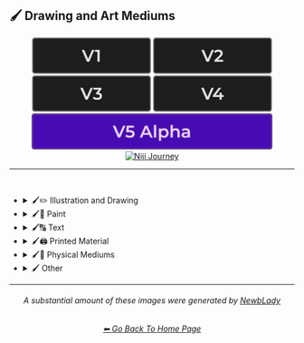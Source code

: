 <h2>🖌 Drawing and Art Mediums</h2>

<div align="center">

[<img src="/Images/Repo_Parts/Buttons/Version_Buttons/button_version_V1_inactive.webp?raw=true" alt="MidJourney V1" height="64" />](/Pages/MJ_V1/Style_Pages/Sphere/Drawing_and_Art_Mediums.md)
[<img src="/Images/Repo_Parts/Buttons/Version_Buttons/button_version_V2_inactive.webp?raw=true" alt="MidJourney V2" height="64" />](/Pages/MJ_V2/Style_Pages/Sphere/Drawing_and_Art_Mediums.md)
[<img src="/Images/Repo_Parts/Buttons/Version_Buttons/button_version_V3_inactive.webp?raw=true" alt="MidJourney V3" height="64" />](/Pages/MJ_V3/Style_Pages/Just_The_Style/Drawing_and_Art_Mediums.md)
[<img src="/Images/Repo_Parts/Buttons/Version_Buttons/button_version_V4_inactive.webp?raw=true" alt="MidJourney V4" height="64" />](/Pages/MJ_V4/Style_Pages/Just_The_Style/Drawing_and_Art_Mediums.md)
<br>
[<img src="/Images/Repo_Parts/Buttons/Version_Buttons/button_version_V5_Alpha_active_half.webp?raw=true" alt="MidJourney V5" height="64" />](/Pages/MJ_V5/Style_Pages/Just_The_Style/Drawing_and_Art_Mediums.md)
[<img src="/Images/Repo_Parts/Buttons/Version_Buttons/button_version_niji_inactive_half.webp?raw=true" alt="Niji Journey" height="64" />](/Pages/Niji_Journey/Niji_V4/Style_Pages/Drawing_and_Art_Mediums.md)


</div>

<hr>
<br>


- <details><summary>🖌✏ Illustration and Drawing</summary><p>

  - <details><summary>✏🖼 Drawing Types</summary><p><div align="center">

	| Sketch | Drawing | Doodle |
	| :-: | :-: | :-: |
	| <img src="/Images/MJ_V5/V5_Alpha_1/Midjourney_Styles/Drawing.webp?raw=true" width="256" /> | <img src="/Images/MJ_V5/V5_Alpha_1/Midjourney_Styles/Sketch.webp?raw=true" width="256" /> | <img src="/Images/MJ_V5/V5_Alpha_1/Midjourney_Styles/Doodle.webp?raw=true" width="256" /> |
	
	<br>

	| Hand-Drawn | Hand-Written | Children’s Drawing |
	| :-: | :-: | :-: |
	| <img src="/Images/MJ_V5/V5_Alpha_1/Midjourney_Styles/Hand-Drawn.webp?raw=true" width="256" /> | <img src="/Images/MJ_V5/V5_Alpha_1/Midjourney_Styles/Hand-Written.webp?raw=true" width="256" /> | <img src="/Images/MJ_V5/V5_Alpha_1/Midjourney_Styles/Childrens_Drawing.webp?raw=true" width="256" /> |
	
	<br>

	| Masterpiece |
	| :-: |
	| <img src="/Images/MJ_V5/V5_Alpha_1/Midjourney_Styles/Masterpiece.webp?raw=true" width="256" /> |

	<br>

	| Dot Art | Pointillism | Stipple |
	| :-: | :-: | :-: |
	| <img src="/Images/MJ_V5/V5_Alpha_1/Midjourney_Styles/Dot_Art.webp?raw=true" width="256" /> | <img src="/Images/MJ_V5/V5_Alpha_1/Midjourney_Styles/Pointillism.webp?raw=true" width="256" /> | <img src="/Images/MJ_V5/V5_Alpha_1/Midjourney_Styles/Stipple.webp?raw=true" width="256" /> |
	
	<br>

	| Line Art | Crosshatch |
	| :-: | :-: |
	| <img src="/Images/MJ_V5/V5_Alpha_1/Midjourney_Styles/Line_Art.webp?raw=true" width="256" /> | <img src="/Images/MJ_V5/V5_Alpha_1/Midjourney_Styles/Crosshatch.webp?raw=true" width="256" /> |
	
	<br>

	| Caricature |
	| :-: |
	| <img src="/Images/MJ_V5/V5_Alpha_1/Midjourney_Styles/Caricature.webp?raw=true" width="256" /> |

	<br>

	| Illustration | Storybook Illustration | Illustrated-Booklet |
	| :-: | :-: | :-: |
	| <img src="/Images/MJ_V5/V5_Alpha_1/Midjourney_Styles/Illustration.webp?raw=true" width="256" /> | <img src="/Images/MJ_V5/V5_Alpha_1/Midjourney_Styles/Storybook_Illustration.webp?raw=true" width="256" /> | <img src="/Images/MJ_V5/V5_Alpha_1/Midjourney_Styles/Illustrated-Booklet.webp?raw=true" width="256" /> |

	<br>

	| Whimsical Illustration | Archaeological Illustration |
	| :-: | :-: |
	| <img src="/Images/MJ_V5/V5_Alpha_1/Midjourney_Styles/Whimsical_Illustration.webp?raw=true" width="256" /> | <img src="/Images/MJ_V5/V5_Alpha_1/Midjourney_Styles/Archaeological_Illustration.webp?raw=true" width="256" /> |
	
	<br>

	| Assembly Drawing | Illuminated Manuscript |
	| :-: | :-: |
	| <img src="/Images/MJ_V5/V5_Alpha_1/Midjourney_Styles/Assembly_Drawing.webp?raw=true" width="256" /> | <img src="/Images/MJ_V5/V5_Alpha_1/Midjourney_Styles/Illuminated_Manuscript.webp?raw=true" width="256" /> |
	
	<br>

	| Visual Novel | Graphic Novel | Cartographic |
	| :-: | :-: | :-: |
	| <img src="/Images/MJ_V5/V5_Alpha_1/Midjourney_Styles/Visual_Novel.webp?raw=true" width="256" /> | <img src="/Images/MJ_V5/V5_Alpha_1/Midjourney_Styles/Graphic_Novel.webp?raw=true" width="256" /> | <img src="/Images/MJ_V5/V5_Alpha_1/Midjourney_Styles/Cartographic.webp?raw=true" width="256" /> |
	
	<br>
	
	| Storyboard |
	| :-: |
	| <img src="/Images/MJ_V5/V5_Alpha_1/Midjourney_Styles/Storyboard.webp?raw=true" width="256" /> |

	</div></p></details>


  - <details><summary>✏ Pencil and Graphite</summary><p><div align="center">

	| Pencil Art | Graphite | Charcoal Art |
	| :-: | :-: | :-: |
	| <img src="/Images/MJ_V5/V5_Alpha_1/Midjourney_Styles/Pencil_Art.webp?raw=true" width="256" /> | <img src="/Images/MJ_V5/V5_Alpha_1/Midjourney_Styles/Graphite.webp?raw=true" width="256" /> | <img src="/Images/MJ_V5/V5_Alpha_1/Midjourney_Styles/Charcoal_Art.webp?raw=true" width="256" /> |
	
	<br>
	
	| Colored Pencil | Grease Pencil |
	| :-: | :-: |
	| <img src="/Images/MJ_V5/V5_Alpha_1/Midjourney_Styles/Colored_Pencil.webp?raw=true" width="256" /> | <img src="/Images/MJ_V5/V5_Alpha_1/Midjourney_Styles/Grease_Pencil.webp?raw=true" width="256" /> |

	</div></p></details>


  - <details><summary>✏🖊 Ink</summary><p><div align="center">

	| Ink | Calligraphy | Ballpoint Pen |
	| :-: | :-: | :-: |
	| <img src="/Images/MJ_V5/V5_Alpha_1/Midjourney_Styles/Ink.webp?raw=true" width="256" /> | <img src="/Images/MJ_V5/V5_Alpha_1/Midjourney_Styles/Calligraphy.webp?raw=true" width="256" /> | <img src="/Images/MJ_V5/V5_Alpha_1/Midjourney_Styles/Ballpoint_Pen.webp?raw=true" width="256" /> |
	
	<br>
	
	| Fountain Pen | Fountain Pen Art | Gel Pen |
	| :-: | :-: | :-: |
	| <img src="/Images/MJ_V5/V5_Alpha_1/Midjourney_Styles/Fountain_Pen.webp?raw=true" width="256" /> | <img src="/Images/MJ_V5/V5_Alpha_1/Midjourney_Styles/Fountain_Pen_Art.webp?raw=true" width="256" /> | <img src="/Images/MJ_V5/V5_Alpha_1/Midjourney_Styles/Gel_Pen.webp?raw=true" width="256" /> |
	
	<br>

	| Conductive Ink | Flexographic Ink |
	| :-: | :-: |
	| <img src="/Images/MJ_V5/V5_Alpha_1/Midjourney_Styles/Conductive_Ink.webp?raw=true" width="256" /> | <img src="/Images/MJ_V5/V5_Alpha_1/Midjourney_Styles/Flexographic_Ink.webp?raw=true" width="256" /> |
	
	<br>
	
	| India Ink | Iron Gall Ink |
	| :-: | :-: |
	| <img src="/Images/MJ_V5/V5_Alpha_1/Midjourney_Styles/India_Ink.webp?raw=true" width="256" /> | <img src="/Images/MJ_V5/V5_Alpha_1/Midjourney_Styles/Iron_Gall_Ink.webp?raw=true" width="256" /> |
	
	<br>
	
	| Grease Pen | Marker Art |
	| :-: | :-: |
	| <img src="/Images/MJ_V5/V5_Alpha_1/Midjourney_Styles/Grease_Pen.webp?raw=true" width="256" /> | <img src="/Images/MJ_V5/V5_Alpha_1/Midjourney_Styles/Marker_Art.webp?raw=true" width="256" /> |

	<br>
	
	| Dry-Erase Marker | Wet-Erase Marker | Whiteboard |
	| :-: | :-: | :-: |
	| <img src="/Images/MJ_V5/V5_Alpha_1/Midjourney_Styles/Dry-Erase_Marker.webp?raw=true" width="256" /> | <img src="/Images/MJ_V5/V5_Alpha_1/Midjourney_Styles/Wet-Erase_Marker.webp?raw=true" width="256" /> | <img src="/Images/MJ_V5/V5_Alpha_1/Midjourney_Styles/Whiteboard.webp?raw=true" width="256" /> |

	<br>

	| Viscosity Print |
	| :-: |
	| <img src="/Images/MJ_V5/V5_Alpha_1/Midjourney_Styles/Viscosity_Print.webp?raw=true" width="256" /> |

	</div></p></details>


  - <details><summary>✏🖍 Crayon, Chalk, and Pastel</summary><p><div align="center">

	| Crayon | Chalk | Pastel Art |
	| :-: | :-: | :-: |
	| <img src="/Images/MJ_V5/V5_Alpha_1/Midjourney_Styles/Crayon.webp?raw=true" width="256" /> | <img src="/Images/MJ_V5/V5_Alpha_1/Midjourney_Styles/Chalk.webp?raw=true" width="256" /> | <img src="/Images/MJ_V5/V5_Alpha_1/Midjourney_Styles/Pastel_Art.webp?raw=true" width="256" /> |
	
	<br>
	
	| Blackboard | Chalkboard | Conte |
	| :-: | :-: | :-: |
	| <img src="/Images/MJ_V5/V5_Alpha_1/Midjourney_Styles/Blackboard.webp?raw=true" width="256" /> | <img src="/Images/MJ_V5/V5_Alpha_1/Midjourney_Styles/Chalkboard.webp?raw=true" width="256" /> | <img src="/Images/MJ_V5/V5_Alpha_1/Midjourney_Styles/Conte.webp?raw=true" width="256" /> |

	</div></p></details>

  </p></details>


- <details><summary>🖌🎨 Paint</summary><p>

  - <details><summary>🎨🖼 Painting Types</summary><p><div align="center">

	| Painting | Hard Edge Painting |
	| :-: | :-: |
	| <img src="/Images/MJ_V5/V5_Alpha_1/Midjourney_Styles/Painting.webp?raw=true" width="256" /> | <img src="/Images/MJ_V5/V5_Alpha_1/Midjourney_Styles/Hard_Edge_Painting.webp?raw=true" width="256" /> |
	
	<br>

	| Oil Painting | Tempera Painting | Acrylic Painting |
	| :-: | :-: | :-: |
	| <img src="/Images/MJ_V5/V5_Alpha_1/Midjourney_Styles/Oil_Painting.webp?raw=true" width="256" /> | <img src="/Images/MJ_V5/V5_Alpha_1/Midjourney_Styles/Tempera_Painting.webp?raw=true" width="256" /> | <img src="/Images/MJ_V5/V5_Alpha_1/Midjourney_Styles/Acrylic_Painting.webp?raw=true" width="256" /> |
	
	<br>
	
	
	| Watercolor Painting | Gouache Painting |
	| :-: | :-: |
	| <img src="/Images/MJ_V5/V5_Alpha_1/Midjourney_Styles/Watercolor_Painting.webp?raw=true" width="256" /> | <img src="/Images/MJ_V5/V5_Alpha_1/Midjourney_Styles/Gouache_Painting.webp?raw=true" width="256" /> |
	
	<br>

	| Fresco Painting |
	| :-: |
	| <img src="/Images/MJ_V5/V5_Alpha_1/Midjourney_Styles/Fresco_Painting.webp?raw=true" width="256" /> |

	<br>

	| Still-Life |
	| :-: |
	| <img src="/Images/MJ_V5/V5_Alpha_1/Midjourney_Styles/Still-Life.webp?raw=true" width="256" /> |
	
	<br>

	| Fine Art | Modern Art |
	| :-: | :-: |
	| <img src="/Images/MJ_V5/V5_Alpha_1/Midjourney_Styles/Fine_Art.webp?raw=true" width="256" /> | <img src="/Images/MJ_V5/V5_Alpha_1/Midjourney_Styles/Modern_Art.webp?raw=true" width="256" /> |
	
	<br>

	| Brushwork | Paintwork | Impasto |
	| :-: | :-: | :-: |
	| <img src="/Images/MJ_V5/V5_Alpha_1/Midjourney_Styles/Brushwork.webp?raw=true" width="256" /> | <img src="/Images/MJ_V5/V5_Alpha_1/Midjourney_Styles/Paintwork.webp?raw=true" width="256" /> | <img src="/Images/MJ_V5/V5_Alpha_1/Midjourney_Styles/Impasto.webp?raw=true" width="256" /> |

	<br>

	| Matte Painting | Encaustic Painting | Gond Painting |
	| :-: | :-: | :-: |
	| <img src="/Images/MJ_V5/V5_Alpha_1/Midjourney_Styles/Matte_Painting.webp?raw=true" width="256" /> | <img src="/Images/MJ_V5/V5_Alpha_1/Midjourney_Styles/Encaustic_Painting.webp?raw=true" width="256" /> | <img src="/Images/MJ_V5/V5_Alpha_1/Midjourney_Styles/Gond_Painting.webp?raw=true" width="256" /> |
	
	<br>

	| Chinese Painting | Ancient Roman Painting | Romanesque Painting |
	| :-: | :-: | :-: |
	| <img src="/Images/MJ_V5/V5_Alpha_1/Midjourney_Styles/Chinese_Painting.webp?raw=true" width="256" /> | <img src="/Images/MJ_V5/V5_Alpha_1/Midjourney_Styles/Ancient_Roman_Painting.webp?raw=true" width="256" /> | <img src="/Images/MJ_V5/V5_Alpha_1/Midjourney_Styles/Romanesque_Painting.webp?raw=true" width="256" /> |

	<br>

	| Tibetan Painting | Japanese Painting |
	| :-: | :-: |
	| <img src="/Images/MJ_V5/V5_Alpha_1/Midjourney_Styles/Tibetan_Painting.webp?raw=true" width="256" /> | <img src="/Images/MJ_V5/V5_Alpha_1/Midjourney_Styles/Japanese_Painting.webp?raw=true" width="256" /> |

	<br>

	| Warli Painting | Fayum Portrait | Caravaggio Painting |
	| :-: | :-: | :-: |
	| <img src="/Images/MJ_V5/V5_Alpha_1/Midjourney_Styles/Warli_Painting.webp?raw=true" width="256" /> | <img src="/Images/MJ_V5/V5_Alpha_1/Midjourney_Styles/Fayum_Portrait.webp?raw=true" width="256" /> | <img src="/Images/MJ_V5/V5_Alpha_1/Midjourney_Styles/Caravaggio_Painting.webp?raw=true" width="256" /> |
	
	<br>
	
	| Madhubani Painting | Kalamkari Painting | Phad Painting |
	| :-: | :-: | :-: |
	| <img src="/Images/MJ_V5/V5_Alpha_1/Midjourney_Styles/Madhubani_Painting.webp?raw=true" width="256" /> | <img src="/Images/MJ_V5/V5_Alpha_1/Midjourney_Styles/Kalamkari_Painting.webp?raw=true" width="256" /> | <img src="/Images/MJ_V5/V5_Alpha_1/Midjourney_Styles/Phad_Painting.webp?raw=true" width="256" /> |

	<br>

	| Paper-Marbling | Hydrodipped |
	| :-: | :-: |
	| <img src="/Images/MJ_V5/V5_Alpha_1/Midjourney_Styles/Paper-Marbling.webp?raw=true" width="256" /> | <img src="/Images/MJ_V5/V5_Alpha_1/Midjourney_Styles/Hydrodipped.webp?raw=true" width="256" /> |

	<br>
	
	| Panel Painting | Sand Painting |
	| :-: | :-: |
	| <img src="/Images/MJ_V5/V5_Alpha_1/Midjourney_Styles/Panel_Painting.webp?raw=true" width="256" /> | <img src="/Images/MJ_V5/V5_Alpha_1/Midjourney_Styles/Sand_Painting.webp?raw=true" width="256" /> |
	
	<br>
	
	| Plein-Air Painting | Action Painting | Miniature Painting |
	| :-: | :-: | :-: |
	| <img src="/Images/MJ_V5/V5_Alpha_1/Midjourney_Styles/Plein-Air_Painting.webp?raw=true" width="256" /> | <img src="/Images/MJ_V5/V5_Alpha_1/Midjourney_Styles/Action_Painting.webp?raw=true" width="256" /> | <img src="/Images/MJ_V5/V5_Alpha_1/Midjourney_Styles/Miniature_Painting.webp?raw=true" width="256" /> |
	
	<br>

	| Artwork | Mural | Street Art |
	| :-: | :-: | :-: |
	| <img src="/Images/MJ_V5/V5_Alpha_1/Midjourney_Styles/Artwork.webp?raw=true" width="256" /> | <img src="/Images/MJ_V5/V5_Alpha_1/Midjourney_Styles/Mural.webp?raw=true" width="256" /> | <img src="/Images/MJ_V5/V5_Alpha_1/Midjourney_Styles/Street_Art.webp?raw=true" width="256" /> |
	
	<br>
	
	| Cave Art | Rock Art | Sandpainting |
	| :-: | :-: | :-: |
	| <img src="/Images/MJ_V5/V5_Alpha_1/Midjourney_Styles/Rock_Art.webp?raw=true" width="256" /> | <img src="/Images/MJ_V5/V5_Alpha_1/Midjourney_Styles/Cave_Art.webp?raw=true" width="256" /> | <img src="/Images/MJ_V5/V5_Alpha_1/Midjourney_Styles/Sandpainting.webp?raw=true" width="256" /> |

	<br>
	
	| Easter Egg | Egg Decorating |
	| :-: | :-: |
	| <img src="/Images/MJ_V5/V5_Alpha_1/Midjourney_Styles/Easter_Egg.webp?raw=true" width="256" /> | <img src="/Images/MJ_V5/V5_Alpha_1/Midjourney_Styles/Egg_Decorating.webp?raw=true" width="256" /> |

	</div></p></details>


  - <details><summary>🎨 Paint Types</summary><p><div align="center">

	| Paint | Oil Paint | Tempera Paint |
	| :-: | :-: | :-: |
	| <img src="/Images/MJ_V5/V5_Alpha_1/Midjourney_Styles/Paint.webp?raw=true" width="256" /> | <img src="/Images/MJ_V5/V5_Alpha_1/Midjourney_Styles/Oil_Paint.webp?raw=true" width="256" /> | <img src="/Images/MJ_V5/V5_Alpha_1/Midjourney_Styles/Tempera_Paint.webp?raw=true" width="256" /> |
	
	<br>
	
	| Acrylic Paint | Gouache Paint | Watercolor |
	| :-: | :-: | :-: |
	| <img src="/Images/MJ_V5/V5_Alpha_1/Midjourney_Styles/Acrylic_Paint.webp?raw=true" width="256" /> | <img src="/Images/MJ_V5/V5_Alpha_1/Midjourney_Styles/Gouache_Paint.webp?raw=true" width="256" /> | <img src="/Images/MJ_V5/V5_Alpha_1/Midjourney_Styles/Watercolor.webp?raw=true" width="256" /> |
	
	<br>

	| Wet Paint | Dripping Paint | Splatter Paint |
	| :-: | :-: | :-: |
	| <img src="/Images/MJ_V5/V5_Alpha_1/Midjourney_Styles/Wet_Paint.webp?raw=true" width="256" /> | <img src="/Images/MJ_V5/V5_Alpha_1/Midjourney_Styles/Dripping_Paint.webp?raw=true" width="256" /> | <img src="/Images/MJ_V5/V5_Alpha_1/Midjourney_Styles/Splatter_Paint.webp?raw=true" width="256" /> |
	
	<br>

	| Graffiti | Stencil Graffiti | Graffiti Tag |
	| :-: | :-: | :-: |
	| <img src="/Images/MJ_V5/V5_Alpha_1/Midjourney_Styles/Graffiti.webp?raw=true" width="256" /> | <img src="/Images/MJ_V5/V5_Alpha_1/Midjourney_Styles/Stencil_Graffiti.webp?raw=true" width="256" /> | <img src="/Images/MJ_V5/V5_Alpha_1/Midjourney_Styles/Graffiti_Tag.webp?raw=true" width="256" /> |

	<br>

	| Airbrush | 1980s Airbrush Art | Puffy Paint |
	| :-: | :-: | :-: |
	| <img src="/Images/MJ_V5/V5_Alpha_1/Midjourney_Styles/Airbrush.webp?raw=true" width="256" /> | <img src="/Images/MJ_V5/V5_Alpha_1/Midjourney_Styles/1980s_Airbrush_Art.webp?raw=true" width="256" /> | <img src="/Images/MJ_V5/V5_Alpha_1/Midjourney_Styles/Puffy_Paint.webp?raw=true" width="256" /> |
	
	<br>
	
	| Spray | Spray Paint | Glass Paint |
	| :-: | :-: | :-: |
	| <img src="/Images/MJ_V5/V5_Alpha_1/Midjourney_Styles/Spray.webp?raw=true" width="256" /> | <img src="/Images/MJ_V5/V5_Alpha_1/Midjourney_Styles/Spray_Paint.webp?raw=true" width="256" /> | <img src="/Images/MJ_V5/V5_Alpha_1/Midjourney_Styles/Glass_Paint.webp?raw=true" width="256" /> |
	
	<br>

	| Blacklight Paint | Casein Paint | Coffee Paint |
	| :-: | :-: | :-: |
	| <img src="/Images/MJ_V5/V5_Alpha_1/Midjourney_Styles/Blacklight_Paint.webp?raw=true" width="256" /> | <img src="/Images/MJ_V5/V5_Alpha_1/Midjourney_Styles/Casein_Paint.webp?raw=true" width="256" /> | <img src="/Images/MJ_V5/V5_Alpha_1/Midjourney_Styles/Coffee_Paint.webp?raw=true" width="256" /> |

	<br>
	
	| Powder Paint |
	| :-: |
	| <img src="/Images/MJ_V5/V5_Alpha_1/Midjourney_Styles/Powder_Paint.webp?raw=true" width="256" /> |

	</div></p></details>

  </p></details>


- <details><summary>🖌🔠 Text</summary><p><div align="center">

	| Hypergraphy | Asemic Writing |
	| :-: | :-: |
	| <img src="/Images/MJ_V5/V5_Alpha_1/Midjourney_Styles/Hypergraphy.webp?raw=true" width="256" /> | <img src="/Images/MJ_V5/V5_Alpha_1/Midjourney_Styles/Asemic_Writing.webp?raw=true" width="256" /> |

	<br>
	
	| Text | Typeface | Font |
	| :-: | :-: | :-: |
	| <img src="/Images/MJ_V5/V5_Alpha_1/Midjourney_Styles/Text.webp?raw=true" width="256" /> | <img src="/Images/MJ_V5/V5_Alpha_1/Midjourney_Styles/Typeface.webp?raw=true" width="256" /> | <img src="/Images/MJ_V5/V5_Alpha_1/Midjourney_Styles/Font.webp?raw=true" width="256" /> |

	<br>

	| Letters | Written Letters | Written Letters "Hello" |
	| :-: | :-: | :-: |
	| <img src="/Images/MJ_V5/V5_Alpha_1/Midjourney_Styles/Letters.webp?raw=true" width="256" /> | <img src="/Images/MJ_V5/V5_Alpha_1/Midjourney_Styles/Written_Letters.webp?raw=true" width="256" /> | <img src="/Images/MJ_V5/V5_Alpha_1/Midjourney_Styles/Written_Letters_''Hello''.webp?raw=true" width="256" /> |
	
	<br>
	
	| Written Words | Written Words "Hello" |
	| :-: | :-: |
	| <img src="/Images/MJ_V5/V5_Alpha_1/Midjourney_Styles/Written_Words.webp?raw=true" width="256" /> | <img src="/Images/MJ_V5/V5_Alpha_1/Midjourney_Styles/Written_Words_''Hello''.webp?raw=true" width="256" /> |
	
	<br>
	
	| Words | Words "Hello" |
	| :-: | :-: |
	| <img src="/Images/MJ_V5/V5_Alpha_1/Midjourney_Styles/Words.webp?raw=true" width="256" /> | <img src="/Images/MJ_V5/V5_Alpha_1/Midjourney_Styles/Words_''Hello''.webp?raw=true" width="256" /> |
	
	<br>
	
	| Lexemes | Lexemes "Hello" | Graphemes |
	| :-: | :-: | :-: |
	| <img src="/Images/MJ_V5/V5_Alpha_1/Midjourney_Styles/Lexemes.webp?raw=true" width="256" /> | <img src="/Images/MJ_V5/V5_Alpha_1/Midjourney_Styles/Lexemes_''Hello''.webp?raw=true" width="256" /> | <img src="/Images/MJ_V5/V5_Alpha_1/Midjourney_Styles/Graphemes.webp?raw=true" width="256" /> |

	<br>
	
	| Says | Says Hello | Says "Hello" |
	| :-: | :-: | :-: |
	| <img src="/Images/MJ_V5/V5_Alpha_1/Midjourney_Styles/Says.webp?raw=true" width="256" /> | <img src="/Images/MJ_V5/V5_Alpha_1/Midjourney_Styles/Says_Hello.webp?raw=true" width="256" /> | <img src="/Images/MJ_V5/V5_Alpha_1/Midjourney_Styles/Says_''Hello''.webp?raw=true" width="256" /> |
	
	<br>
	
	| Says 'Hello' | Caption | Caption "Hello" |
	| :-: | :-: | :-: |
	| <img src="/Images/MJ_V5/V5_Alpha_1/Midjourney_Styles/Says_'Hello'.webp?raw=true" width="256" /> | <img src="/Images/MJ_V5/V5_Alpha_1/Midjourney_Styles/Caption.webp?raw=true" width="256" /> | <img src="/Images/MJ_V5/V5_Alpha_1/Midjourney_Styles/Caption_''Hello''.webp?raw=true" width="256" /> |

	</div></p></details>


- <details><summary>🖌🖨 Printed Material</summary><p>

  - <details><summary>🖨📄 Print Types</summary><p><div align="center">

	| Print | Printed | 3D Printed |
	| :-: | :-: | :-: |
	| <img src="/Images/MJ_V5/V5_Alpha_1/Midjourney_Styles/Print.webp?raw=true" width="256" /> | <img src="/Images/MJ_V5/V5_Alpha_1/Midjourney_Styles/Printed.webp?raw=true" width="256" /> | <img src="/Images/MJ_V5/V5_Alpha_1/Midjourney_Styles/3D_Printed.webp?raw=true" width="256" /> |

	<br>

	| Inkjet Printed | Laser Printed |
	| :-: | :-: |
	| <img src="/Images/MJ_V5/V5_Alpha_1/Midjourney_Styles/Inkjet_Printed.webp?raw=true" width="256" /> | <img src="/Images/MJ_V5/V5_Alpha_1/Midjourney_Styles/Laser_Printed.webp?raw=true" width="256" /> |
	
	<br>
	
	| Photolith Film |
	| :-: |
	| <img src="/Images/MJ_V5/V5_Alpha_1/Midjourney_Styles/Photolith_Film.webp?raw=true" width="256" /> |

	<br>

	| Concept Art | Logo |
	| :-: | :-: |
	| <img src="/Images/MJ_V5/V5_Alpha_1/Midjourney_Styles/Concept_Art.webp?raw=true" width="256" /> | <img src="/Images/MJ_V5/V5_Alpha_1/Midjourney_Styles/Logo.webp?raw=true" width="256" /> |
	
	<br>

	| Album Art | Cover-Art |
	| :-: | :-: |
	| <img src="/Images/MJ_V5/V5_Alpha_1/Midjourney_Styles/Album_Art.webp?raw=true" width="256" /> | <img src="/Images/MJ_V5/V5_Alpha_1/Midjourney_Styles/Cover-Art.webp?raw=true" width="256" /> |
	
	<br>

	| Newspaper | Newsprint |
	| :-: | :-: |
	| <img src="/Images/MJ_V5/V5_Alpha_1/Midjourney_Styles/Newspaper.webp?raw=true" width="256" /> | <img src="/Images/MJ_V5/V5_Alpha_1/Midjourney_Styles/Newsprint.webp?raw=true" width="256" /> |

	<br>
	
	| Risograph | Lithography | Flexography |
	| :-: | :-: | :-: |
	| <img src="/Images/MJ_V5/V5_Alpha_1/Midjourney_Styles/Risograph.webp?raw=true" width="256" /> | <img src="/Images/MJ_V5/V5_Alpha_1/Midjourney_Styles/Lithography.webp?raw=true" width="256" /> | <img src="/Images/MJ_V5/V5_Alpha_1/Midjourney_Styles/Flexography.webp?raw=true" width="256" /> |

	<br>

	| Transfer Printing | Monotype |
	| :-: | :-: |
	| <img src="/Images/MJ_V5/V5_Alpha_1/Midjourney_Styles/Transfer_Printing.webp?raw=true" width="256" /> | <img src="/Images/MJ_V5/V5_Alpha_1/Midjourney_Styles/Monotype.webp?raw=true" width="256" /> |

	<br>
	
	| Blueprint | Whiteprint |
	| :-: | :-: |
	| <img src="/Images/MJ_V5/V5_Alpha_1/Midjourney_Styles/Blueprint.webp?raw=true" width="256" /> | <img src="/Images/MJ_V5/V5_Alpha_1/Midjourney_Styles/Whiteprint.webp?raw=true" width="256" /> |

	<br>

	| Sticker |
	| :-: |
	| <img src="/Images/MJ_V5/V5_Alpha_1/Midjourney_Styles/Sticker.webp?raw=true" width="256" /> |
	
	<br>
	
	| Barcode | QR Code |
	| :-: | :-: |
	| <img src="/Images/MJ_V5/V5_Alpha_1/Midjourney_Styles/Barcode.webp?raw=true" width="256" /> | <img src="/Images/MJ_V5/V5_Alpha_1/Midjourney_Styles/QR_Code.webp?raw=true" width="256" /> |

	</div></p></details>


  - <details><summary>🖨🟫 Block Printing</summary><p><div align="center">

	| Block Printing |
	| :-: |
	| <img src="/Images/MJ_V5/V5_Alpha_1/Midjourney_Styles/Block_Printing.webp?raw=true" width="256" /> |

	<br>

	| Bagh Print | Bagru Print |
	| :-: | :-: |
	| <img src="/Images/MJ_V5/V5_Alpha_1/Midjourney_Styles/Bagh_Print.webp?raw=true" width="256" /> | <img src="/Images/MJ_V5/V5_Alpha_1/Midjourney_Styles/Bagru_Print.webp?raw=true" width="256" /> |

	</div></p></details>

  - <details><summary>🖨🃏 Cards and Stamps</summary><p><div align="center">

	| Stamp | Postage Stamp | Business Card |
	| :-: | :-: | :-: |
	| <img src="/Images/MJ_V5/V5_Alpha_1/Midjourney_Styles/Stamp.webp?raw=true" width="256" /> | <img src="/Images/MJ_V5/V5_Alpha_1/Midjourney_Styles/Postage_Stamp.webp?raw=true" width="256" /> | <img src="/Images/MJ_V5/V5_Alpha_1/Midjourney_Styles/Business_Card.webp?raw=true" width="256" /> |

	<br>
	
	| Pokemon Card | Pokémon Card | Tarot Card |
	| :-: | :-: | :-: |
	| <img src="/Images/MJ_V5/V5_Alpha_1/Midjourney_Styles/Pokemon_Card.webp?raw=true" width="256" /> | <img src="/Images/MJ_V5/V5_Alpha_1/Midjourney_Styles/Pokemon_Card%20(2).webp?raw=true" width="256" /> | <img src="/Images/MJ_V5/V5_Alpha_1/Midjourney_Styles/Tarot_Card.webp?raw=true" width="256" /> |

	</div></p></details>


  - <details><summary>🖨📚 Books and Posters</summary><p><div align="center">

	| Magazine | Comic Book | Underground Comix |
	| :-: | :-: | :-: |
	| <img src="/Images/MJ_V5/V5_Alpha_1/Midjourney_Styles/Magazine.webp?raw=true" width="256" /> | <img src="/Images/MJ_V5/V5_Alpha_1/Midjourney_Styles/Comic_Book.webp?raw=true" width="256" /> | <img src="/Images/MJ_V5/V5_Alpha_1/Midjourney_Styles/Underground_Comix.webp?raw=true" width="256" /> |
	
	<br>
	
	| Pop-up Book | Kids Book |
	| :-: | :-: |
	| <img src="/Images/MJ_V5/V5_Alpha_1/Midjourney_Styles/Pop-up_Book.webp?raw=true" width="256" /> | <img src="/Images/MJ_V5/V5_Alpha_1/Midjourney_Styles/Kids_Book.webp?raw=true" width="256" /> |

	<br>

	| Booklet | Instruction Manual | IKEA Guide |
	| :-: | :-: | :-: |
	| <img src="/Images/MJ_V5/V5_Alpha_1/Midjourney_Styles/Booklet.webp?raw=true" width="256" /> | <img src="/Images/MJ_V5/V5_Alpha_1/Midjourney_Styles/Instruction_Manual.webp?raw=true" width="256" /> | <img src="/Images/MJ_V5/V5_Alpha_1/Midjourney_Styles/IKEA_Guide.webp?raw=true" width="256" /> |

	<br>

	| Poster | Movie Poster | Concert Poster |
	| :-: | :-: | :-: |
	| <img src="/Images/MJ_V5/V5_Alpha_1/Midjourney_Styles/Poster.webp?raw=true" width="256" /> | <img src="/Images/MJ_V5/V5_Alpha_1/Midjourney_Styles/Movie_Poster.webp?raw=true" width="256" /> | <img src="/Images/MJ_V5/V5_Alpha_1/Midjourney_Styles/Concert_Poster.webp?raw=true" width="256" /> |

	</div></p></details>

  </p></details>


- <details><summary>🖌🎲 Physical Mediums</summary><p>

  - <details><summary>🎲📄 Origami</summary><p><div align="center">

	| Origami | Rigid Origami | Modular Origami |
	| :-: | :-: | :-: |
	| <img src="/Images/MJ_V5/V5_Alpha_1/Midjourney_Styles/Origami.webp?raw=true" width="256" /> | <img src="/Images/MJ_V5/V5_Alpha_1/Midjourney_Styles/Rigid_Origami.webp?raw=true" width="256" /> | <img src="/Images/MJ_V5/V5_Alpha_1/Midjourney_Styles/Modular_Origami.webp?raw=true" width="256" /> |
	
	<br>
	
	| Moneygami | Wet-Folding |
	| :-: | :-: |
	| <img src="/Images/MJ_V5/V5_Alpha_1/Midjourney_Styles/Moneygami.webp?raw=true" width="256" /> | <img src="/Images/MJ_V5/V5_Alpha_1/Midjourney_Styles/Wet-Folding.webp?raw=true" width="256" /> |
	
	<br>
	
	| Iris-Folding | Chinese Paper Art | Sonobe |
	| :-: | :-: | :-: |
	| <img src="/Images/MJ_V5/V5_Alpha_1/Midjourney_Styles/Iris-Folding.webp?raw=true" width="256" /> | <img src="/Images/MJ_V5/V5_Alpha_1/Midjourney_Styles/Chinese_Paper_Art.webp?raw=true" width="256" /> | <img src="/Images/MJ_V5/V5_Alpha_1/Midjourney_Styles/Sonobe.webp?raw=true" width="256" /> 

	</div></p></details>


  - <details><summary>🎲🀣 Mosaic</summary><p><div align="center">

	| Mosaic | Micromosaic | Glass Mosaic |
	| :-: | :-: | :-: |
	| <img src="/Images/MJ_V5/V5_Alpha_1/Midjourney_Styles/Mosaic.webp?raw=true" width="256" /> | <img src="/Images/MJ_V5/V5_Alpha_1/Midjourney_Styles/Micromosaic.webp?raw=true" width="256" /> | <img src="/Images/MJ_V5/V5_Alpha_1/Midjourney_Styles/Glass_Mosaic.webp?raw=true" width="256" /> |
	
	<br>
	
	| Photographic Mosaic | Impressionist Mosaic |
	| :-: | :-: |
	| <img src="/Images/MJ_V5/V5_Alpha_1/Midjourney_Styles/Photographic_Mosaic.webp?raw=true" width="256" /> | <img src="/Images/MJ_V5/V5_Alpha_1/Midjourney_Styles/Impressionist_Mosaic.webp?raw=true" width="256" /> |

	<br>

	| Pietra Dura | Encaustic Tile |
	| :-: | :-: |
	| <img src="/Images/MJ_V5/V5_Alpha_1/Midjourney_Styles/Pietra_Dura.webp?raw=true" width="256" /> | <img src="/Images/MJ_V5/V5_Alpha_1/Midjourney_Styles/Encaustic_Tile.webp?raw=true" width="256" /> |

	<br>
	
	| Ancient Roman Mosaic |
	| :-: |
	| <img src="/Images/MJ_V5/V5_Alpha_1/Midjourney_Styles/Ancient_Roman_Mosaic.webp?raw=true" width="256" /> |

	</div></p></details>


  - <details><summary>🎲🖼 Framed, Banner, and Decal</summary><p><div align="center">

	| Frame | Framed |
	| :-: | :-: |
	| <img src="/Images/MJ_V5/V5_Alpha_1/Midjourney_Styles/Frame.webp?raw=true" width="256" /> | <img src="/Images/MJ_V5/V5_Alpha_1/Midjourney_Styles/Framed.webp?raw=true" width="256" /> |
	
	<br>
	
	| Wooden Frame |
	| :-: |
	| <img src="/Images/MJ_V5/V5_Alpha_1/Midjourney_Styles/Wooden_Frame.webp?raw=true" width="256" /> |
	
	<br>
	
	| Banner | Vinyl Banner |
	| :-: | :-: |
	| <img src="/Images/MJ_V5/V5_Alpha_1/Midjourney_Styles/Banner.webp?raw=true" width="256" /> | <img src="/Images/MJ_V5/V5_Alpha_1/Midjourney_Styles/Vinyl_Banner.webp?raw=true" width="256" /> |

	<br>

	| Sign | Signage | Enamel Sign |
	| :-: | :-: | :-: |
	| <img src="/Images/MJ_V5/V5_Alpha_1/Midjourney_Styles/Sign.webp?raw=true" width="256" /> | <img src="/Images/MJ_V5/V5_Alpha_1/Midjourney_Styles/Signage.webp?raw=true" width="256" /> | <img src="/Images/MJ_V5/V5_Alpha_1/Midjourney_Styles/Enamel_Sign.webp?raw=true" width="256" /> |

	<br>

	| Decal | Wall Decal |
	| :-: | :-: |
	| <img src="/Images/MJ_V5/V5_Alpha_1/Midjourney_Styles/Decal.webp?raw=true" width="256" /> | <img src="/Images/MJ_V5/V5_Alpha_1/Midjourney_Styles/Wall_Decal.webp?raw=true" width="256" /> |
	
	<br>
	
	| Letter Board | Nameplate | Builder's Plate |
	| :-: | :-: | :-: |
	| <img src="/Images/MJ_V5/V5_Alpha_1/Midjourney_Styles/Letter_Board.webp?raw=true" width="256" /> | <img src="/Images/MJ_V5/V5_Alpha_1/Midjourney_Styles/Nameplate.webp?raw=true" width="256" /> | <img src="/Images/MJ_V5/V5_Alpha_1/Midjourney_Styles/Builders_Plate.webp?raw=true" width="256" /> |
	
	<br>
	
	| Billboard | Placard |
	| :-: | :-: |
	| <img src="/Images/MJ_V5/V5_Alpha_1/Midjourney_Styles/Billboard.webp?raw=true" width="256" /> | <img src="/Images/MJ_V5/V5_Alpha_1/Midjourney_Styles/Placard.webp?raw=true" width="256" /> |
	
	<br>
	
	| SpellBrite |
	| :-: |
	| <img src="/Images/MJ_V5/V5_Alpha_1/Midjourney_Styles/SpellBrite.webp?raw=true" width="256" /> |
	
	<br>
	
	| Bumper Sticker | Fridge Magnet |
	| :-: | :-: |
	| <img src="/Images/MJ_V5/V5_Alpha_1/Midjourney_Styles/Bumper_Sticker.webp?raw=true" width="256" /> | <img src="/Images/MJ_V5/V5_Alpha_1/Midjourney_Styles/Fridge_Magnet.webp?raw=true" width="256" /> |

	<br>
	
	| Tapestry | Bayeux Tapestry | In The Style of Bayeux Tapestry |
	| :-: | :-: | :-: |
	| <img src="/Images/MJ_V5/V5_Alpha_1/Midjourney_Styles/Tapestry.webp?raw=true" width="256" /> | <img src="/Images/MJ_V5/V5_Alpha_1/Midjourney_Styles/Bayeux_Tapestry.webp?raw=true" width="256" /> | <img src="/Images/MJ_V5/V5_Alpha_1/Midjourney_Styles/In_the_Style_of_Bayeux_Tapestry.webp?raw=true" width="256" /> |

	<br>
	
	| Minoan Mural |
	| :-: |
	| <img src="/Images/MJ_V5/V5_Alpha_1/Midjourney_Styles/Minoan_Mural.webp?raw=true" width="256" /> |

	</div></p></details>


  - <details><summary>🎲🗿 Carving, Etching, and Modeling</summary><p><div align="center">

	| Carving | Pyrography | Etching |
	| :-: | :-: | :-: |
	| <img src="/Images/MJ_V5/V5_Alpha_1/Midjourney_Styles/Carving.webp?raw=true" width="256" /> | <img src="/Images/MJ_V5/V5_Alpha_1/Midjourney_Styles/Pyrography.webp?raw=true" width="256" /> | <img src="/Images/MJ_V5/V5_Alpha_1/Midjourney_Styles/Etching.webp?raw=true" width="256" /> |

	<br>

	| Model | Modeling |
	| :-: | :-: |
	| <img src="/Images/MJ_V5/V5_Alpha_1/Midjourney_Styles/Model.webp?raw=true" width="256" /> | <img src="/Images/MJ_V5/V5_Alpha_1/Midjourney_Styles/Modeling.webp?raw=true" width="256" /> |

	<br>

	| Sculpture | Mayan Sculpture |
	| :-: | :-: |
	| <img src="/Images/MJ_V5/V5_Alpha_1/Midjourney_Styles/Sculpture.webp?raw=true" width="256" /> | <img src="/Images/MJ_V5/V5_Alpha_1/Midjourney_Styles/Mayan_Sculpture.webp?raw=true" width="256" /> |

	<br>
	
	| Whittling | Woodcut |
	| :-: | :-: |
	| <img src="/Images/MJ_V5/V5_Alpha_1/Midjourney_Styles/Whittling.webp?raw=true" width="256" /> | <img src="/Images/MJ_V5/V5_Alpha_1/Midjourney_Styles/Woodcut.webp?raw=true" width="256" /> |

	<br>

	| Wood-Carving | Woodturning |
	| :-: | :-: |
	| <img src="/Images/MJ_V5/V5_Alpha_1/Midjourney_Styles/Wood-Carving.webp?raw=true" width="256" /> | <img src="/Images/MJ_V5/V5_Alpha_1/Midjourney_Styles/Woodturning.webp?raw=true" width="256" /> |

	<br>

	| Chip-Carving | Chip-Work |
	| :-: | :-: |
	| <img src="/Images/MJ_V5/V5_Alpha_1/Midjourney_Styles/Chip-Carving.webp?raw=true" width="256" /> | <img src="/Images/MJ_V5/V5_Alpha_1/Midjourney_Styles/Chip-Work.webp?raw=true" width="256" /> |
	
	<br>
	
	| Chainsaw-Carving | Lath Art | Laser-Cut |
	| :-: | :-: | :-: |
	| <img src="/Images/MJ_V5/V5_Alpha_1/Midjourney_Styles/Chainsaw-Carving.webp?raw=true" width="256" /> | <img src="/Images/MJ_V5/V5_Alpha_1/Midjourney_Styles/Lath_Art.webp?raw=true" width="256" /> | <img src="/Images/MJ_V5/V5_Alpha_1/Midjourney_Styles/Laser-Cut.webp?raw=true" width="256" /> |

	<br>

	| Bentwood | Woodblock Print | Intarsia |
	| :-: | :-: | :-: |
	| <img src="/Images/MJ_V5/V5_Alpha_1/Midjourney_Styles/Bentwood.webp?raw=true" width="256" /> | <img src="/Images/MJ_V5/V5_Alpha_1/Midjourney_Styles/Woodblock_Print.webp?raw=true" width="256" /> | <img src="/Images/MJ_V5/V5_Alpha_1/Midjourney_Styles/Intarsia.webp?raw=true" width="256" /> |

	<br>

	| Marquetry | Wood Marquetry | Straw Marquetry |
	| :-: | :-: | :-: |
	| <img src="/Images/MJ_V5/V5_Alpha_1/Midjourney_Styles/Marquetry.webp?raw=true" width="256" /> | <img src="/Images/MJ_V5/V5_Alpha_1/Midjourney_Styles/Wood_Marquetry.webp?raw=true" width="256" /> | <img src="/Images/MJ_V5/V5_Alpha_1/Midjourney_Styles/Straw_Marquetry.webp?raw=true" width="256" /> |

	<br>

	| Scrimshaw | Sgraffito |
	| :-: | :-: |
	| <img src="/Images/MJ_V5/V5_Alpha_1/Midjourney_Styles/Scrimshaw.webp?raw=true" width="256" /> | <img src="/Images/MJ_V5/V5_Alpha_1/Midjourney_Styles/Sgraffito.webp?raw=true" width="256" /> |

	<br>

	| Hardstone Carving | Leather Crafting |
	| :-: | :-: |
	| <img src="/Images/MJ_V5/V5_Alpha_1/Midjourney_Styles/Hardstone_Carving.webp?raw=true" width="256" /> | <img src="/Images/MJ_V5/V5_Alpha_1/Midjourney_Styles/Leather_Crafting.webp?raw=true" width="256" /> |

	<br>

	| Megalithic Art | Runic Carving |
	| :-: | :-: |
	| <img src="/Images/MJ_V5/V5_Alpha_1/Midjourney_Styles/Megalithic_Art.webp?raw=true" width="256" /> | <img src="/Images/MJ_V5/V5_Alpha_1/Midjourney_Styles/Runic_Carving.webp?raw=true" width="256" /> |
	
	<br>

	| Bejeweled | Engraved Gem | Lapidary |
	| :-: | :-: | :-: |
	| <img src="/Images/MJ_V5/V5_Alpha_1/Midjourney_Styles/Bejeweled.webp?raw=true" width="256" /> | <img src="/Images/MJ_V5/V5_Alpha_1/Midjourney_Styles/Engraved_Gem.webp?raw=true" width="256" /> | <img src="/Images/MJ_V5/V5_Alpha_1/Midjourney_Styles/Lapidary.webp?raw=true" width="256" /> |

	<br>
	
	| Relief-Carving | Ice-Carving | Intaglio |
	| :-: | :-: | :-: |
	| <img src="/Images/MJ_V5/V5_Alpha_1/Midjourney_Styles/Relief-Carving.webp?raw=true" width="256" /> | <img src="/Images/MJ_V5/V5_Alpha_1/Midjourney_Styles/Ice-Carving.webp?raw=true" width="256" /> | <img src="/Images/MJ_V5/V5_Alpha_1/Midjourney_Styles/Intaglio.webp?raw=true" width="256" /> |

	<br>

	| Drypoint | Metalcut |
	| :-: | :-: |
	| <img src="/Images/MJ_V5/V5_Alpha_1/Midjourney_Styles/Drypoint.webp?raw=true" width="256" /> | <img src="/Images/MJ_V5/V5_Alpha_1/Midjourney_Styles/Metalcut.webp?raw=true" width="256" /> |

	<br>

	| Carved Lacquer |
	| :-: |
	| <img src="/Images/MJ_V5/V5_Alpha_1/Midjourney_Styles/Carved_Lacquer.webp?raw=true" width="256" /> |

	<br>

	| Figurine |
	| :-: |
	| <img src="/Images/MJ_V5/V5_Alpha_1/Midjourney_Styles/Figurine.webp?raw=true" width="256" /> |

	</div></p></details>


  - <details><summary>🎲🏺 Pottery and Glass</summary><p><div align="center">

	| Glaze | Overglaze |
	| :-: | :-: |
	| <img src="/Images/MJ_V5/V5_Alpha_1/Midjourney_Styles/Glaze.webp?raw=true" width="256" /> | <img src="/Images/MJ_V5/V5_Alpha_1/Midjourney_Styles/Overglaze.webp?raw=true" width="256" /> |

	<br>

	| Underglaze | Inglaze |
	| :-: | :-: |
	| <img src="/Images/MJ_V5/V5_Alpha_1/Midjourney_Styles/Underglaze.webp?raw=true" width="256" /> | <img src="/Images/MJ_V5/V5_Alpha_1/Midjourney_Styles/Inglaze.webp?raw=true" width="256" /> |
	
	<br>

	| Salt Glaze Pottery | Tin-Glazed Pottery |
	| :-: | :-: |
	| <img src="/Images/MJ_V5/V5_Alpha_1/Midjourney_Styles/Salt_Glaze_Pottery.webp?raw=true" width="256" /> | <img src="/Images/MJ_V5/V5_Alpha_1/Midjourney_Styles/Tin-Glazed_Pottery.webp?raw=true" width="256" /> |
	
	<br>
	
	| Glass Blowing |
	| :-: |
	| <img src="/Images/MJ_V5/V5_Alpha_1/Midjourney_Styles/Glass_Blowing.webp?raw=true" width="256" /> |

	<br>
	
	| Paleolithic Pottery | Neolithic Pottery | Egyptian Faience |
	| :-: | :-: | :-: |
	| <img src="/Images/MJ_V5/V5_Alpha_1/Midjourney_Styles/Paleolithic_Pottery.webp?raw=true" width="256" /> | <img src="/Images/MJ_V5/V5_Alpha_1/Midjourney_Styles/Neolithic_Pottery.webp?raw=true" width="256" /> | <img src="/Images/MJ_V5/V5_Alpha_1/Midjourney_Styles/Egyptian_Faience.webp?raw=true" width="256" /> |
	
	<br>

	| Tableware | Earthenware | Stoneware |
	| :-: | :-: | :-: |
	| <img src="/Images/MJ_V5/V5_Alpha_1/Midjourney_Styles/Tableware.webp?raw=true" width="256" /> | <img src="/Images/MJ_V5/V5_Alpha_1/Midjourney_Styles/Earthenware.webp?raw=true" width="256" /> | <img src="/Images/MJ_V5/V5_Alpha_1/Midjourney_Styles/Stoneware.webp?raw=true" width="256" /> |

	<br>

	| Slipware | Chintzware |
	| :-: | :-: |
	| <img src="/Images/MJ_V5/V5_Alpha_1/Midjourney_Styles/Slipware.webp?raw=true" width="256" /> | <img src="/Images/MJ_V5/V5_Alpha_1/Midjourney_Styles/Chintzware.webp?raw=true" width="256" /> |

	<br>

	| Agateware | Lustreware |
	| :-: | :-: |
	| <img src="/Images/MJ_V5/V5_Alpha_1/Midjourney_Styles/Agateware.webp?raw=true" width="256" /> | <img src="/Images/MJ_V5/V5_Alpha_1/Midjourney_Styles/Lustreware.webp?raw=true" width="256" /> |

	<br>
	
	| Bone China | Bone Carving |
	| :-: | :-: |
	| <img src="/Images/MJ_V5/V5_Alpha_1/Midjourney_Styles/Bone_China.webp?raw=true" width="256" /> | <img src="/Images/MJ_V5/V5_Alpha_1/Midjourney_Styles/Bone_Carving.webp?raw=true" width="256" /> |

	<br>

	| Ornament | Azulejo |
	| :-: | :-: |
	| <img src="/Images/MJ_V5/V5_Alpha_1/Midjourney_Styles/Ornament.webp?raw=true" width="256" /> | <img src="/Images/MJ_V5/V5_Alpha_1/Midjourney_Styles/Azulejo.webp?raw=true" width="256" /> |

	</div></p></details>


  - <details><summary>🎲🏮 Scrapbooking and Collages</summary><p><div align="center">

	| Collage | Photocollage | Fotocollage |
	| :-: | :-: | :-: |
	| <img src="/Images/MJ_V5/V5_Alpha_1/Midjourney_Styles/Collage.webp?raw=true" width="256" /> | <img src="/Images/MJ_V5/V5_Alpha_1/Midjourney_Styles/Photocollage.webp?raw=true" width="256" /> | <img src="/Images/MJ_V5/V5_Alpha_1/Midjourney_Styles/Fotocollage.webp?raw=true" width="256" /> |

	</div></p></details>


  - <details><summary>🎲💡 Light</summary><p><div align="center">

	| Light Art | Light Painting |
	| :-: | :-: |
	| <img src="/Images/MJ_V5/V5_Alpha_1/Midjourney_Styles/Light_Art.webp?raw=true" width="256" /> | <img src="/Images/MJ_V5/V5_Alpha_1/Midjourney_Styles/Light_Painting.webp?raw=true" width="256" /> |

	<br>

	| Projection Mapping |
    | :-: |
    | <img src="/Images/MJ_V5/V5_Alpha_1/Midjourney_Styles/Projection_Mapping.webp?raw=true" width="256" /> |

	</div></p></details>


  - <details><summary>🎲 Other Physical Mediums</summary><p><div align="center">

	| Arts and Crafts | Resin | Enamel Pin |
	| :-: | :-: | :-: |
	| <img src="/Images/MJ_V5/V5_Alpha_1/Midjourney_Styles/Arts_and_Crafts.webp?raw=true" width="256" /> | <img src="/Images/MJ_V5/V5_Alpha_1/Midjourney_Styles/Resin.webp?raw=true" width="256" /> | <img src="/Images/MJ_V5/V5_Alpha_1/Midjourney_Styles/Enamel_Pin.webp?raw=true" width="256" /> |
	
	<br>
	
	| Beadwork | Beads and String | Beads and Yarn |
	| :-: | :-: | :-: |
	| <img src="/Images/MJ_V5/V5_Alpha_1/Midjourney_Styles/Beadwork.webp?raw=true" width="256" /> | <img src="/Images/MJ_V5/V5_Alpha_1/Midjourney_Styles/Beads_and_String.webp?raw=true" width="256" /> | <img src="/Images/MJ_V5/V5_Alpha_1/Midjourney_Styles/Beads_and_Yarn.webp?raw=true" width="256" /> |

	<br>

	| Tie-Dye | Confetti |
	| :-: | :-: |
	| <img src="/Images/MJ_V5/V5_Alpha_1/Midjourney_Styles/Tie-Dye.webp?raw=true" width="256" /> | <img src="/Images/MJ_V5/V5_Alpha_1/Midjourney_Styles/Confetti.webp?raw=true" width="256" /> |

	<br>

	| Sticker Bomb | Tattoo |
	| :-: | :-: |
	| <img src="/Images/MJ_V5/V5_Alpha_1/Midjourney_Styles/Sticker_Bomb.webp?raw=true" width="256" /> | <img src="/Images/MJ_V5/V5_Alpha_1/Midjourney_Styles/Tattoo.webp?raw=true" width="256" /> |
	
	<br>
	
	| Papier-Colle | Assemblage | Featherwork |
	| :-: | :-: | :-: |
	| <img src="/Images/MJ_V5/V5_Alpha_1/Midjourney_Styles/Papier-Colle.webp?raw=true" width="256" /> | <img src="/Images/MJ_V5/V5_Alpha_1/Midjourney_Styles/Assemblage.webp?raw=true" width="256" /> | <img src="/Images/MJ_V5/V5_Alpha_1/Midjourney_Styles/Featherwork.webp?raw=true" width="256" /> |

	<br>
	
	| Latte Art | Coffee Stain | Smoke Art |
	| :-: | :-: | :-: |
	| <img src="/Images/MJ_V5/V5_Alpha_1/Midjourney_Styles/Latte_Art.webp?raw=true" width="256" /> | <img src="/Images/MJ_V5/V5_Alpha_1/Midjourney_Styles/Coffee_Stain.webp?raw=true" width="256" /> | <img src="/Images/MJ_V5/V5_Alpha_1/Midjourney_Styles/Smoke_Art.webp?raw=true" width="256" /> |

	<br>
	
	| Hedge Trimming | Site-Specific Art | Public Art |
	| :-: | :-: | :-: |
	| <img src="/Images/MJ_V5/V5_Alpha_1/Midjourney_Styles/Hedge_Trimming.webp?raw=true" width="256" /> | <img src="/Images/MJ_V5/V5_Alpha_1/Midjourney_Styles/Site-Specific_Art.webp?raw=true" width="256" /> | <img src="/Images/MJ_V5/V5_Alpha_1/Midjourney_Styles/Public_Art.webp?raw=true" width="256" /> |
	
	<br>
	
	| Installation Art | Land Art |
	| :-: | :-: |
	| <img src="/Images/MJ_V5/V5_Alpha_1/Midjourney_Styles/Installation_Art.webp?raw=true" width="256" /> | <img src="/Images/MJ_V5/V5_Alpha_1/Midjourney_Styles/Land_Art.webp?raw=true" width="256" /> |

	<br>
	
	| Ironwork | Carpentry |
	| :-: | :-: |
	| <img src="/Images/MJ_V5/V5_Alpha_1/Midjourney_Styles/Ironwork.webp?raw=true" width="256" /> | <img src="/Images/MJ_V5/V5_Alpha_1/Midjourney_Styles/Carpentry.webp?raw=true" width="256" /> |

	<br>

	| Diorama |
	| :-: |
	| <img src="/Images/MJ_V5/V5_Alpha_1/Midjourney_Styles/Diorama.webp?raw=true" width="256" /> |
	
	<br>
	
	| Hatmaking |
	| :-: |
	| <img src="/Images/MJ_V5/V5_Alpha_1/Midjourney_Styles/Hatmaking.webp?raw=true" width="256" /> |

	</div></p></details>
	
  </p></details>


- <details><summary>🖌 Other</summary><p><div align="center">

	| Negative Space | Outlined | Middle Ground |
	| :-: | :-: | :-: |
	| <img src="/Images/MJ_V5/V5_Alpha_1/Midjourney_Styles/Negative_Space.webp?raw=true" width="256" /> | <img src="/Images/MJ_V5/V5_Alpha_1/Midjourney_Styles/Outlined.webp?raw=true" width="256" /> | <img src="/Images/MJ_V5/V5_Alpha_1/Midjourney_Styles/Middle_Ground.webp?raw=true" width="256" /> |

	<br>

	| Frottage |
	| :-: |
	| <img src="/Images/MJ_V5/V5_Alpha_1/Midjourney_Styles/Frottage.webp?raw=true" width="256" /> |

	<br>

	| Art Medium | Mixed Media |
	| :-: | :-: |
	| <img src="/Images/MJ_V5/V5_Alpha_1/Midjourney_Styles/Art_Medium.webp?raw=true" width="256" /> | <img src="/Images/MJ_V5/V5_Alpha_1/Midjourney_Styles/Mixed_Media.webp?raw=true" width="256" /> |
	
	<br>
	
	| Indian Art | Soviet Art |
	| :-: | :-: |
	| <img src="/Images/MJ_V5/V5_Alpha_1/Midjourney_Styles/Indian_Art.webp?raw=true" width="256" /> | <img src="/Images/MJ_V5/V5_Alpha_1/Midjourney_Styles/Soviet_Art.webp?raw=true" width="256" /> |

	<br>
	
	| Cosmorama |
	| :-: |
	| <img src="/Images/MJ_V5/V5_Alpha_1/Midjourney_Styles/Cosmorama.webp?raw=true" width="256" /> |

	<br>
	
	| Key Visual |
	| :-: |
	| <img src="/Images/MJ_V5/V5_Alpha_1/Midjourney_Styles/Key_Visual.webp?raw=true" width="256" /> |
	
	<br>
	
	| Braille |
	| :-: |
	| <img src="/Images/MJ_V5/V5_Alpha_1/Midjourney_Styles/Braille.webp?raw=true" width="256" /> |

	</div></p></details>


<hr><!--------------->
<div align="center">

<i><h6>A substantial amount of these images were generated by <a href= "https://github.com/NewbLady">NewbLady</a></h6></i>
<h6><a href="/README.md">⬅ Go Back To Home Page</a></h6>
</div>